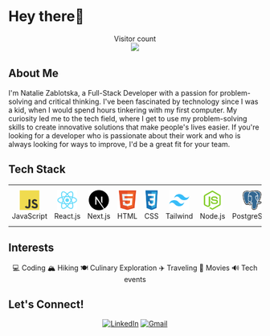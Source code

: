 # Hey there👋

<p align="center"> 
  Visitor count<br>
  <img src="https://profile-counter.glitch.me/nataliiazab/count.svg" />
</p>

## About Me

I'm Natalie Zablotska, a Full-Stack Developer with a passion for problem-solving and critical thinking. I've been fascinated by technology since I was a kid, when I would spend hours tinkering with my first computer. My curiosity led me to the tech field, where I get to use my problem-solving skills to create innovative solutions that make people's lives easier. If you're looking for a developer who is passionate about their work and who is always looking for ways to improve, I'd be a great fit for your team.

## Tech Stack

<table align="center">
  <tr>
    <td align="center">
      <img src="https://raw.githubusercontent.com/devicons/devicon/master/icons/javascript/javascript-original.svg" alt="JavaScript" title="JavaScript" height="40" /><br />
      JavaScript
    </td>
    <td align="center">
      <img src="https://raw.githubusercontent.com/devicons/devicon/master/icons/react/react-original.svg" alt="React.js" title="React.js" height="40" /><br />
      React.js
    </td>
    <td align="center">
      <img src="https://raw.githubusercontent.com/devicons/devicon/master/icons/nextjs/nextjs-original.svg" title="Next.js" height="40" /><br />
      Next.js
    </td>
    <td align="center">
      <img src="https://raw.githubusercontent.com/devicons/devicon/master/icons/html5/html5-original.svg" alt="HTML" title="HTML" height="40" /><br />
      HTML
    </td>
    <td align="center">
      <img src="https://raw.githubusercontent.com/devicons/devicon/master/icons/css3/css3-original.svg" alt="CSS" title="CSS" height="40" /><br />
      CSS
    </td>
    <td align="center">
      <img src="https://raw.githubusercontent.com/devicons/devicon/master/icons/tailwindcss/tailwindcss-plain.svg" alt="Tailwind" title="Tailwind" height="40" /><br />
      Tailwind
    </td>
    <td align="center">
      <img src="https://raw.githubusercontent.com/devicons/devicon/master/icons/nodejs/nodejs-original.svg" alt="Node.js" title="Node.js" height="40" /><br />
      Node.js
    </td>
    <td align="center">
      <img src="https://raw.githubusercontent.com/devicons/devicon/master/icons/postgresql/postgresql-original.svg" title="PostgreSQL" height="40" /><br />
      PostgreSQL
    </td>
    <td align="center">
      <img src="https://raw.githubusercontent.com/devicons/devicon/master/icons/visualstudio/visualstudio-plain.svg" alt="Visual Studio Code" title="Visual Studio Code" height="40" /><br />
      VS Code
    </td>
  </tr>
</table>





## Interests
<div align="center">
💻 Coding
🏔️ Hiking
🍽️ Culinary Exploration
✈️ Traveling
🎥 Movies
🔊 Tech events
</div>

## Let's Connect!
<div align="center">

[![LinkedIn][linkedin-shield]][linkedin-url]
[![Gmail][gmail-shield]][gmail-url]

[gmail-shield]: https://img.shields.io/badge/-Gmail-red.svg?style=for-the-badge&logo=gmail&logoColor=white
[gmail-url]: mailto:nataliia.zab@gmail.com

[linkedin-shield]: https://img.shields.io/badge/-LinkedIn-green.svg?style=for-the-badge&logo=linkedin&colorB=blue
[linkedin-url]: https://www.linkedin.com/in/nataliia-zablotska/
</div>

